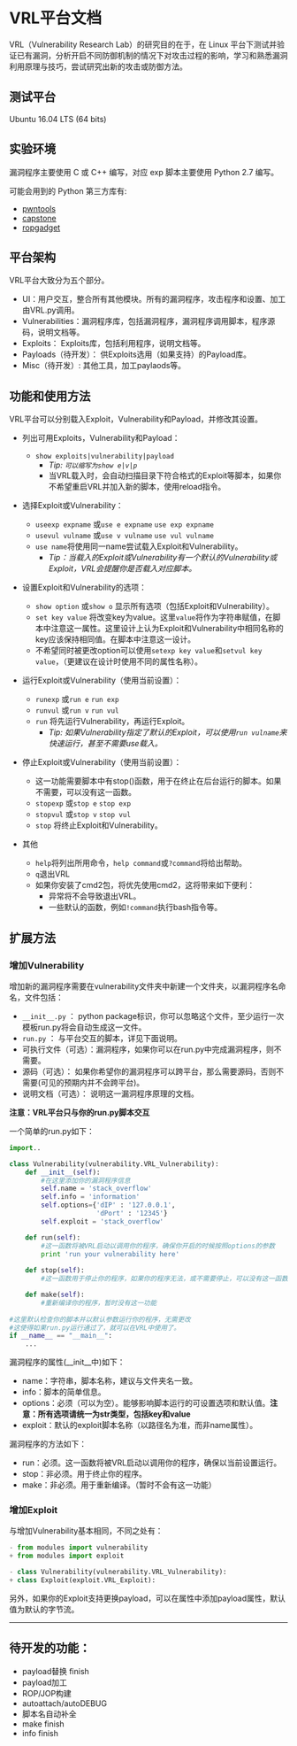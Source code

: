 # VRL平台文档

VRL（Vulnerability Research Lab）的研究目的在于，在 Linux 平台下测试并验证已有漏洞，分析开启不同防御机制的情况下对攻击过程的影响，学习和熟悉漏洞利用原理与技巧，尝试研究出新的攻击或防御方法。

## 测试平台
Ubuntu 16.04 LTS (64 bits)    

## 实验环境
漏洞程序主要使用 C 或 C++ 编写，对应 exp 脚本主要使用 Python 2.7 编写。   

可能会用到的 Python 第三方库有:   

- [pwntools](https://github.com/Gallopsled/pwntools)
- [capstone](https://github.com/aquynh/capstone)
- [ropgadget](https://github.com/JonathanSalwan/ROPgadget)

## 平台架构
VRL平台大致分为五个部分。

- UI：用户交互，整合所有其他模块。所有的漏洞程序，攻击程序和设置、加工由VRL.py调用。
- Vulnerabilities：漏洞程序库，包括漏洞程序，漏洞程序调用脚本，程序源码，说明文档等。
- Exploits： Exploits库，包括利用程序，说明文档等。
- Payloads（待开发）： 供Exploits选用（如果支持）的Payload库。
- Misc（待开发）: 其他工具，加工paylaods等。

## 功能和使用方法

VRL平台可以分别载入Exploit，Vulnerability和Payload，并修改其设置。

+ 列出可用Exploits，Vulnerability和Payload：
    + `show exploits|vulnerability|payload`
        + *Tip: `可以缩写为show e|v|p`*
        - 当VRL载入时，会自动扫描目录下符合格式的Exploit等脚本，如果你不希望重启VRL并加入新的脚本，使用reload指令。

+ 选择Exploit或Vulnerability：
    + `useexp expname` 或`use e expname` `use exp expname`
    + `usevul vulname` 或`use v vulname` `use vul vulname`
    + `use name`将使用同一name尝试载入Exploit和Vulnerability。
        + *Tip：当载入的Exploit或Vulnerability有一个默认的Vulnerability或Exploit，VRL会提醒你是否载入对应脚本。*
        
+ 设置Exploit和Vulnerability的选项：
    + `show option` 或`show o` 显示所有选项（包括Exploit和Vulnerability）。
    + `set key value` 将改变key为value。这里`value`将作为字符串赋值，在脚本中注意这一属性。这里设计上认为Exploit和Vulnerability中相同名称的key应该保持相同值。在脚本中注意这一设计。
    + 不希望同时被更改option可以使用`setexp key value`和`setvul key value`，（更建议在设计时使用不同的属性名称）。
    
+ 运行Exploit或Vulnerability（使用当前设置）：
    + `runexp` 或`run e` `run exp`
    + `runvul` 或`run v` `run vul`
    + `run` 将先运行Vulnerability，再运行Exploit。
        + *Tip: 如果Vulnerability指定了默认的Exploit，可以使用`run vulname`来快速运行，甚至不需要use载入。*

+ 停止Exploit或Vulnerability（使用当前设置）：
    + 这一功能需要脚本中有stop()函数，用于在终止在后台运行的脚本。如果不需要，可以没有这一函数。
    + `stopexp` 或`stop e` `stop exp`
    + `stopvul` 或`stop v` `stop vul`
    + `stop` 将终止Exploit和Vulnerability。
    
+ 其他
    + `help`将列出所用命令，`help command`或`?command`将给出帮助。
    + `q`退出VRL
    + 如果你安装了cmd2包，将优先使用cmd2，这将带来如下便利：
        + 异常将不会导致退出VRL。
        + 一些默认的函数，例如`!command`执行bash指令等。


## 扩展方法

### 增加Vulnerability
增加新的漏洞程序需要在vulnerability文件夹中新建一个文件夹，以漏洞程序名命名，文件包括：
 
- `__init__.py` ： python package标识，你可以忽略这个文件，至少运行一次模板run.py将会自动生成这一文件。
- `run.py` ： 与平台交互的脚本，详见下面说明。
- 可执行文件（可选）：漏洞程序，如果你可以在run.py中完成漏洞程序，则不需要。
- 源码（可选）： 如果你希望你的漏洞程序可以跨平台，那么需要源码，否则不需要(可见的预期内并不会跨平台)。
- 说明文档（可选）： 说明这一漏洞程序原理的文档。

**注意：VRL平台只与你的run.py脚本交互**

一个简单的run.py如下：

```python
import..

class Vulnerability(vulnerability.VRL_Vulnerability):
    def __init__(self):
        #在这里添加你的漏洞程序信息
        self.name = 'stack_overflow'
        self.info = 'information'
        self.options={'dIP' : '127.0.0.1',
                      'dPort' : '12345'}
        self.exploit = 'stack_overflow'

    def run(self):
        #这一函数将被VRL启动以调用你的程序，确保你开启的时候按照options的参数
        print 'run your vulnerability here'
        
    def stop(self):
        #这一函数用于停止你的程序，如果你的程序无法，或不需要停止，可以没有这一函数

    def make(self):
        #重新编译你的程序，暂时没有这一功能
        
#这里默认检查你的脚本并以默认参数运行你的程序，无需更改
#这使得如果run.py运行通过了，就可以在VRL中使用了。
if __name__ == "__main__":
    ... 
```    

漏洞程序的属性(__init__中)如下：

+ name：字符串，脚本名称，建议与文件夹名一致。
+ info：脚本的简单信息。
+ options：必须（可以为空）。能够影响脚本运行的可设置选项和默认值。**注意：所有选项请统一为str类型，包括key和value**
+ exploit：默认的exploit脚本名称（以路径名为准，而非name属性）。

漏洞程序的方法如下：

+ run：必须。这一函数将被VRL启动以调用你的程序，确保以当前设置运行。
+ stop：非必须。用于终止你的程序。
+ make：非必须。用于重新编译。（暂时不会有这一功能）

### 增加Exploit

与增加Vulnerability基本相同，不同之处有：

```python
- from modules import vulnerability
+ from modules import exploit

- class Vulnerability(vulnerability.VRL_Vulnerability):
+ class Exploit(exploit.VRL_Exploit):
```

另外，如果你的Exploit支持更换payload，可以在属性中添加payload属性，默认值为默认的字节流。

---

## 待开发的功能：

+ payload替换 finish
+ payload加工
+ ROP/JOP构建
+ autoattach/autoDEBUG
+ 脚本名自动补全
+ make finish
+ info finish
